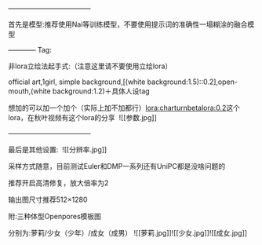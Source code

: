 ———————————— 

首先是模型:推荐使用Nai等训练模型，不要使用提示词的准确性一塌糊涂的融合模型 

————
Tag: 

非lora立绘法起手式:（注意这里请不要使用立绘lora） 

official art,1girl, simple background,[(white background:1.5)::0.2],open-mouth,(white background:1.2)＋具体人设tag 

想加的可以加一个加个（实际上加不加都行）<lora:charturnbetalora:0.2>这个lora，在秋叶视频有这个lora的分享 
![[参数.jpg]]

————————————

最后是其他设置: 
![[分辨率.jpg]]

采样方式随意，目前测试Euler和DMP一系列还有UniPC都是没啥问题的 

推荐开启高清修复，放大倍率为2 

输出图尺寸推荐512×1280

附:三种体型Openpores模板图 

分别为:萝莉/少女（少年）/成女（成男）
![[萝莉.jpg]]![[少女.jpg]]![[成女.jpg]]